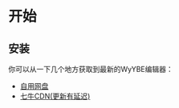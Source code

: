 # 开始

## 安装
你可以从一下几个地方获取到最新的WyYBE编辑器：

 - [自用网盘](https://pan.kingsr.cc/s/9jsmd70c)
 - [七牛CDN(更新有延迟)]() 